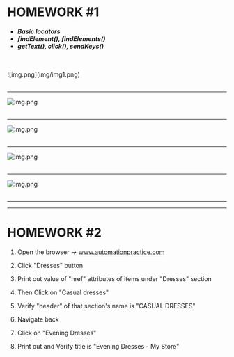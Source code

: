 # HOMEWORK #1 #


* ___Basic locators___
* ___findElement(), findElements()___
* ___getText(), click(), sendKeys()___
<br/>
<br/>
![img.png](img/img1.png)

<br/>
<br/>
<hr/>

![img.png](img/img2.png)
<br/>
<br/>
<hr/>

![img.png](img/img3.png)
<br/>
<br/>
<hr/>

![img.png](img/img4.png)
<br/>
<br/>
<hr/>

![img.png](img/img5.png)
<br/>
<br/>
<hr/>
<hr/>

# HOMEWORK #2 #

1. Open the browser -> www.automationpractice.com


2. Click "Dresses" button


3. Print out value of "href" attributes of items under "Dresses" section


4. Then Click on "Casual dresses"


5. Verify "header" of that section's name is "CASUAL DRESSES"


6. Navigate back


7. Click on "Evening Dresses"


8. Print out and Verify title is "Evening Dresses - My Store"